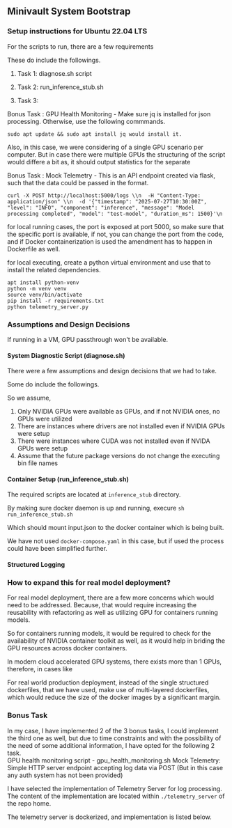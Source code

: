 ## Minivault System Bootstrap

### Setup instructions for Ubuntu 22.04 LTS

For the scripts to run, there are a few requirements <br>

These do include the followings.

1. Task 1: diagnose.sh script


2. Task 2:  run_inference_stub.sh

3. Task 3: 

Bonus Task : GPU Health Monitoring - Make sure jq is installed for json processing. Otherwise, use the following commmands.

```
sudo apt update && sudo apt install jq would install it.
```

Also, in this case, we were considering of a single GPU scenario per computer. But in case there were multiple GPUs the structuring of the script would differe a bit as, it should output statistics for the separate 

Bonus Task : Mock Telemetry - This is an API endpoint created via flask, such that the data could be passed in the format.

```
curl -X POST http://localhost:5000/logs \\n  -H "Content-Type: application/json" \\n  -d '{"timestamp": "2025-07-27T10:30:00Z", "level": "INFO", "component": "inference", "message": "Model processing completed", "model": "test-model", "duration_ms": 1500}'\n
```

for local running cases, the port is exposed at port 5000, so make sure that the specific port is available, if not, you can change the port from the code, and if Docker containerization is used the amendment has to happen in Dockerfile as well.

for local executing, create a python virtual environment and use that to install the related dependencies. 

```
apt install python-venv
python -m venv venv
source venv/bin/activate
pip install -r requirements.txt
python telemetry_server.py
``` 

### Assumptions and Design Decisions

If running in a VM, GPU passthrough won't be available.

#### System Diagnostic Script (diagnose.sh)

There were a few assumptions and design decisions that we had to take.

Some do include the followings. 

So we assume, 
1. Only NVIDIA GPUs were available as GPUs, and if not NVIDIA ones, no GPUs were utilized
2. There are instances where drivers are not installed even if NVIDIA GPUs were setup
3. There were instances where CUDA was not installed even if NVIDA GPUs were setup
4. Assume that the future package versions do not change the executing bin file names

#### Container Setup (run_inference_stub.sh)

The required scripts are located at `inference_stub` directory.

By making sure docker daemon is up and running, execure `sh run_inference_stub.sh`

Which should mount input.json to the docker container which is being built.

We have not used `docker-compose.yaml` in this case, but if used the process could have been simplified further.

#### Structured Logging



### How to expand this for real model deployment?

For real model deployment, there are a few more concerns which would need to be addressed. Because, that would require increasing the reusability with refactoring as well as utilizing GPU for containers running models.

So for containers running models, it would be required to check for the availability of NVIDIA container toolkit as well, as it would help in briding the GPU resources across docker containers.

In modern cloud accelerated GPU systems, there exists more than 1 GPUs, therefore, in cases like 


For real world production deployment, instead of the single structured dockerfiles, that we have used, make use of multi-layered dockerfiles, which would reduce the size of the docker images by a significant margin.

### Bonus Task

In my case, I have implemented 2 of the 3 bonus tasks, I could implement the third one as well, but due to time constraints and with the possibility of the need of some additional information, I have opted for the following 2 task.
<br>
GPU health monitoring script - gpu_health_monitoring.sh
Mock Telemetry: Simple HTTP server endpoint accepting log data via POST (But in this case any auth system has not been provided)


I have selected the implementation of Telemetry Server for log processing. The content of the implementation are located within `./telemetry_server` of the repo home.

The telemetry server is dockerized, and implementation is listed below.
